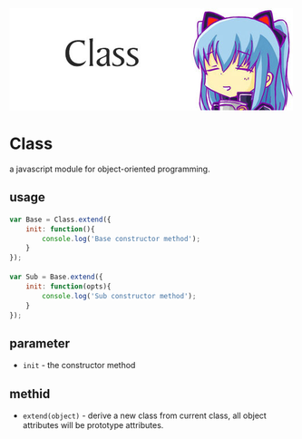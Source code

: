 ![joshua](https://raw.githubusercontent.com/JoshuaYang/joshua.js/master/res/class.jpg)
# Class
a javascript module for object-oriented programming.

## usage
```javascript
var Base = Class.extend({
    init: function(){
    	console.log('Base constructor method');
    }
});

var Sub = Base.extend({
	init: function(opts){
    	console.log('Sub constructor method');
    }
});
```

## parameter
* `init` - the constructor method

## methid
* `extend(object)` - derive a new class from current class, all object attributes will be prototype attributes.